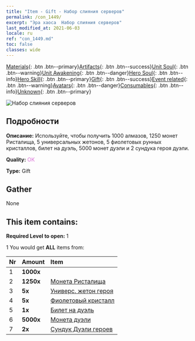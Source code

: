 ```yaml
---
title: "Item - Gift - Набор слияния серверов"
permalink: /con_1449/
excerpt: "Эра хаоса  Набор слияния серверов"
last_modified_at: 2021-06-03
locale: ru
ref: "con_1449.md"
toc: false
classes: wide
---
```

 [Materials](/ItemsRU/){: .btn .btn--primary}[Artifacts](/ItemsRU/Artifacts/){: .btn .btn--success}[Unit Soul](/ItemsRU/UnitSoul/){: .btn .btn--warning}[Unit Awakening](/ItemsRU/UnitAwakening/){: .btn .btn--danger}[Hero Soul](/ItemsRU/HeroSoul/){: .btn .btn--info}[Hero Skill](/ItemsRU/HeroSkill/){: .btn .btn--primary}[Gift](/ItemsRU/Gift/){: .btn .btn--success}[Event related](/ItemsRU/Events/){: .btn .btn--warning}[Avatars](/ItemsRU/Avatars/){: .btn .btn--danger}[Consumables](/ItemsRU/Consumables/){: .btn .btn--info}[Unknown](/ItemsRU/Unknown/){: .btn .btn--primary}

 ![Набор слияния серверов](/images/t/i_907063.png)

## Подробности
 **Описание:** Используйте, чтобы получить 1000 алмазов, 1250 монет Ристалища, 5 универсальных жетонов, 5 фиолетовых рунных кристаллов, билет на дуэль, 5000 монет дуэли и 2 сундука героя дуэли.

 **Quality:** <span style="color: #DA70D6">OK</span>

 **Type:** Gift

## Gather

  None

## This item contains:

 **Required Level to open:** 1

 1 You would get **ALL** items  from:

  | Nr | Amount |     Item    |
  |:---|:-------|:------------|
  | 1 |  **1000x** | <i class="fas fa-gem"/> |  | 
  | 2 |  **1250x** | [Монета Ристалища](/ItemsRU/con_903/) |  | 
  | 3 |  **5x** | [Универс. жетон героя](/ItemsRU/her_358/) |  | 
  | 4 |  **5x** | [Фиолетовый кристалл](/ItemsRU/con_720/) |  | 
  | 5 |  **1x** | [Билет на дуэль](/ItemsRU/con_784/) |  | 
  | 6 |  **5000x** | [Монета дуэли](/ItemsRU/con_907/) |  | 
  | 7 |  **2x** | [Сундук Дуэли героев](/ItemsRU/con_1008/) |  | 
